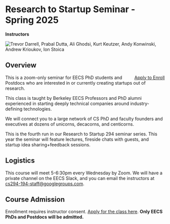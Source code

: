 # Research to Startup Seminar - Spring 2025

<b>Instructors</b>

![Trevor Darrell, Prabal Dutta, Ali Ghodsi, Kurt Keutzer, Andy Konwinski,
Andrew Krioukov, Ion Stoica](images/instructors-research-to-startup-sp24.png)

## Overview

<div class="apply-button" style="float:right">
<a href="https://forms.gle/811LF6QsL6LxFo4dA">Apply to Enroll</a>
</div>


<p class="float: left">
This is a zoom-only seminar for EECS PhD students and Postdocs 
who are interested in or currently creating startups out of research.
</p>

<p>
This class is taught by Berkeley EECS Professors and PhD alumni experienced in
starting deeply technical companies around industry-defining technologies.
</p>

We will connect you to a large network of CS PhD and faculty founders and
executives at dozens of unicorns, decacorns, and centicorns.

This is the fourth run in our Research to Startup 294 seminar series. This year
the seminar will feature lectures, fireside chats with guests, and startup
idea sharing+feedback sessions.
## Logistics

This course will meet 5-6:30pm every Wednesday by Zoom. We will have a private
channel on the EECS Slack, and you can email the instructors at
cs294-194-staff@googlegroups.com.

## Course Admission
<!--Enrollment is closed.-->
Enrollment requires instructor consent. [Apply for the class
here](https://forms.gle/811LF6QsL6LxFo4dA). <b>Only EECS PhDs and Postdocs
will be admitted.</b>
